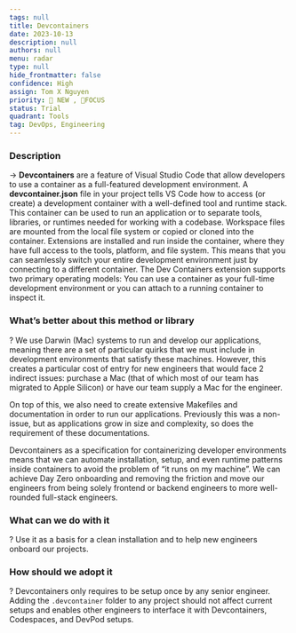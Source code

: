 ```yaml
---
tags: null
title: Devcontainers
date: 2023-10-13
description: null
authors: null
menu: radar
type: null
hide_frontmatter: false
confidence: High
assign: Tom X Nguyen
priority: 🌟 NEW , 🎯FOCUS
status: Trial
quadrant: Tools
tag: DevOps, Engineering
---
```


<!-- table_of_contents 4521d678-6c77-4478-9787-1c5f108fd675 -->

### Description
→ **Devcontainers** are a feature of Visual Studio Code that allow developers to use a container as a full-featured development environment. A **devcontainer.json** file in your project tells VS Code how to access (or create) a development container with a well-defined tool and runtime stack. This container can be used to run an application or to separate tools, libraries, or runtimes needed for working with a codebase. Workspace files are mounted from the local file system or copied or cloned into the container. Extensions are installed and run inside the container, where they have full access to the tools, platform, and file system. This means that you can seamlessly switch your entire development environment just by connecting to a different container. The Dev Containers extension supports two primary operating models: You can use a container as your full-time development environment or you can attach to a running container to inspect it.

### What’s better about this method or library
? We use Darwin (Mac) systems to run and develop our applications, meaning there are a set of particular quirks that we must include in development environments that satisfy these machines. However, this creates a particular cost of entry for new engineers that would face 2 indirect issues: purchase a Mac (that of which most of our team has migrated to Apple Silicon) or have our team supply a Mac for the engineer. 

On top of this, we also need to create extensive Makefiles and documentation in order to run our applications. Previously this was a non-issue, but as applications grow in size and complexity, so does the requirement of these documentations.

Devcontainers as a specification for containerizing developer environments means that we can automate installation, setup, and even runtime patterns inside containers to avoid the problem of “it runs on my machine”. We can achieve Day Zero onboarding and removing the friction and move our engineers from being solely frontend or backend engineers to more well-rounded full-stack engineers.

### What can we do with it
? Use it as a basis for a clean installation and to help new engineers onboard our projects.

### How should we adopt it
? Devcontainers only requires to be setup once by any senior engineer. Adding the `.devcontainer` folder to any project should not affect current setups and enables other engineers to interface it with Devcontainers, Codespaces, and DevPod setups.

<!-- child_database b2fbfe57-f42d-4e69-82e5-a13d9d207398 -->
